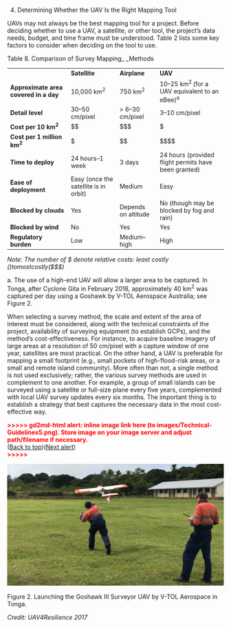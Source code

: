 4. Determining Whether the UAV Is the Right Mapping Tool 

UAVs may not always be the best mapping tool for a project. Before deciding whether to use a UAV, a satellite, or other tool, the project’s data needs, budget, and time frame must be understood. Table 2 lists some key factors to consider when deciding on the tool to use. 

Table 8. Comparison of Survey Mapping_ _Methods


<table>
  <tr>
   <td>
   </td>
   <td><strong>Satellite</strong>
   </td>
   <td><strong>Airplane</strong>
   </td>
   <td><strong>UAV</strong>
   </td>
  </tr>
  <tr>
   <td><strong>Approximate area covered in a day</strong>
   </td>
   <td>10,000 km<sup>2</sup>
   </td>
   <td>750 km<sup>2</sup>
   </td>
   <td>10–25 km<sup>2 </sup>(for a UAV equivalent to an eBee)<sup>a</sup>
   </td>
  </tr>
  <tr>
   <td><strong>Detail level</strong>
   </td>
   <td>30–50 cm/pixel
   </td>
   <td>> 6–30 cm/pixel
   </td>
   <td>3–10 cm/pixel
   </td>
  </tr>
  <tr>
   <td><strong>Cost per 10 km<sup>2</sup></strong>
   </td>
   <td>$$
   </td>
   <td>$$$
   </td>
   <td>$
   </td>
  </tr>
  <tr>
   <td><strong>Cost per 1 million km<sup>2</sup></strong>
   </td>
   <td>$
   </td>
   <td>$$
   </td>
   <td>$$$$
   </td>
  </tr>
  <tr>
   <td><strong>Time to deploy</strong>
   </td>
   <td>24 hours–1 week
   </td>
   <td>3 days
   </td>
   <td>24 hours (provided flight permits have been granted)
   </td>
  </tr>
  <tr>
   <td><strong>Ease of deployment</strong>
   </td>
   <td>Easy (once the satellite is in orbit)
   </td>
   <td>Medium
   </td>
   <td>Easy
   </td>
  </tr>
  <tr>
   <td><strong>Blocked by clouds</strong>
   </td>
   <td>Yes
   </td>
   <td>Depends on altitude
   </td>
   <td>No (though may be blocked by fog and rain)
   </td>
  </tr>
  <tr>
   <td><strong>Blocked by wind</strong>
   </td>
   <td>No
   </td>
   <td>Yes
   </td>
   <td>Yes
   </td>
  </tr>
  <tr>
   <td><strong>Regulatory burden</strong>
   </td>
   <td>Low
   </td>
   <td>Medium–high
   </td>
   <td>High
   </td>
  </tr>
</table>


_Note: The number of $ denote relative costs: least costly ($) to most costly ($$$$)_

a. The use of a high-end UAV will allow a larger area to be captured. In Tonga, after Cyclone Gita in February 2018, approximately 40 km<sup>2</sup> was captured per day using a Goshawk by V-TOL Aerospace Australia; see Figure 2. 

When selecting a survey method, the scale and extent of the area of interest must be considered, along with the technical constraints of the project, availability of surveying equipment (to establish GCPs), and the method’s cost-effectiveness. For instance, to acquire baseline imagery of large areas at a resolution of 50 cm/pixel with a capture window of one year, satellites are most practical. On the other hand, a UAV is preferable for mapping a small footprint (e.g., small pockets of high-flood-risk areas, or a small and remote island community). More often than not, a single method is not used exclusively; rather, the various survey methods are used in complement to one another. For example, a group of small islands can be surveyed using a satellite or full-size plane every five years, complemented with local UAV survey updates every six months. The important thing is to establish a strategy that best captures the necessary data in the most cost-effective way. 



<p id="gdcalert6" ><span style="color: red; font-weight: bold">>>>>>  gd2md-html alert: inline image link here (to images/Technical-Guidelines5.png). Store image on your image server and adjust path/filename if necessary. </span><br>(<a href="#">Back to top</a>)(<a href="#gdcalert7">Next alert</a>)<br><span style="color: red; font-weight: bold">>>>>> </span></p>


![alt_text](images/Technical-Guidelines5.png "image_tooltip")


Figure 2. Launching the Goshawk III Surveyor UAV by V-TOL Aerospace in Tonga.

_Credit: UAV4Resilience 2017_